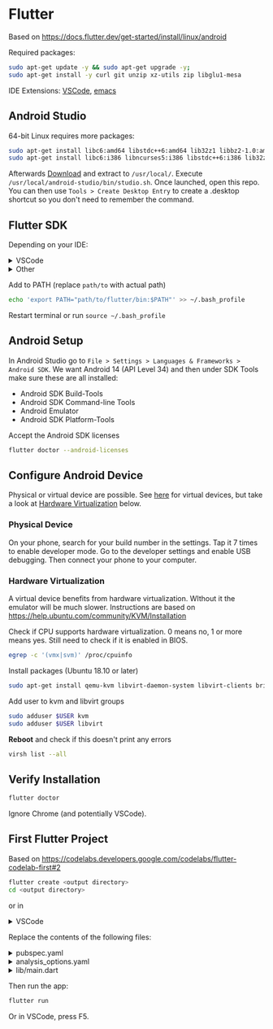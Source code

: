 
# Flutter

Based on https://docs.flutter.dev/get-started/install/linux/android

Required packages:
```bash
sudo apt-get update -y && sudo apt-get upgrade -y;
sudo apt-get install -y curl git unzip xz-utils zip libglu1-mesa
```

IDE Extensions: [VSCode](https://marketplace.visualstudio.com/items?itemName=Dart-Code.flutter), [emacs](https://jwill.dev/blog/2022/01/24/EmacsAsIDE-Flutter.html)

## Android Studio

64-bit Linux requires more packages:
```bash
sudo apt-get install libc6:amd64 libstdc++6:amd64 lib32z1 libbz2-1.0:amd64
sudo apt-get install libc6:i386 libncurses5:i386 libstdc++6:i386 lib32z1 libbz2-1.0:i386
```

Afterwards [Download](https://developer.android.com/studio) and extract to `/usr/local/`. Execute `/usr/local/android-studio/bin/studio.sh`. Once launched, open this repo. You can then use `Tools > Create Desktop Entry` to create a .desktop shortcut so you don't need to remember the command.

## Flutter SDK

Depending on your IDE:
<details><summary>VSCode</summary>

- Run `Flutter: New Project`
- Click 'Download SDK' in the prompt
- Select a directory, where the SDK will be cloned
- Wait
- When asked for an application type, cancel (Esc)
</details>
<details><summary>Other</summary>

[Download](https://storage.googleapis.com/flutter_infra_release/releases/stable/linux/flutter_linux_3.24.5-stable.tar.xz) and extract it somewhere.
</details>

Add to PATH (replace `path/to` with actual path)
```bash
echo 'export PATH="path/to/flutter/bin:$PATH"' >> ~/.bash_profile
```
Restart terminal or run `source ~/.bash_profile`

## Android Setup

In Android Studio go to `File > Settings > Languages & Frameworks > Android SDK`. We want Android 14 (API Level 34) and then under SDK Tools make sure these are all installed:
- Android SDK Build-Tools
- Android SDK Command-line Tools
- Android Emulator
- Android SDK Platform-Tools
<!-- - Android SDK Platform, API 35.0.1 -->

Accept the Android SDK licenses
```bash
flutter doctor --android-licenses
```

## Configure Android Device

Physical or virtual device are possible. See [here](https://docs.flutter.dev/get-started/install/linux/android#configure-your-target-android-device) for virtual devices, but take a look at [Hardware Virtualization](#hardware-virtualization) below.

### Physical Device

On your phone, search for your build number in the settings. Tap it 7 times to enable developer mode. Go to the developer settings and enable USB debugging. Then connect your phone to your computer.

### Hardware Virtualization

A virtual device benefits from hardware virtualization. WIthout it the emulator will be much slower. Instructions are based on https://help.ubuntu.com/community/KVM/Installation

Check if CPU supports hardware virtualization. 0 means no, 1 or more means yes. Still need to check if it is enabled in BIOS.
```bash
egrep -c '(vmx|svm)' /proc/cpuinfo
```

Install packages (Ubuntu 18.10 or later)
```bash
sudo apt-get install qemu-kvm libvirt-daemon-system libvirt-clients bridge-utils
```

Add user to kvm and libvirt groups
```bash
sudo adduser $USER kvm
sudo adduser $USER libvirt
```

**Reboot** and check if this doesn't print any errors
```bash
virsh list --all
```

## Verify Installation

```bash
flutter doctor
```
Ignore Chrome (and potentially VSCode).

## First Flutter Project

Based on https://codelabs.developers.google.com/codelabs/flutter-codelab-first#2

```bash
flutter create <output directory>
cd <output directory>
```
or in <details><summary>VSCode</summary>
- Run `Flutter: New Project`
- Select a directory
This automatically opens the project in VSCode

Disable telemetrics for the VSCode extension:
```bash
sudo snap install flutter --classic
dart --disable-analytics
```
</details>

Replace the contents of the following files:
<details><summary>pubspec.yaml</summary>

```yaml
name: namer_app # Replace with your project name
description: A new Flutter project.

publish_to: 'none' # Remove this line if you wish to publish to pub.dev

version: 0.0.1+1

environment:
  sdk: ^3.1.1

dependencies:
  flutter:
    sdk: flutter

  english_words: ^4.0.0
  provider: ^6.0.0

dev_dependencies:
  flutter_test:
    sdk: flutter

  flutter_lints: ^2.0.0

flutter:
  uses-material-design: true
```
</details>
<details><summary>analysis_options.yaml</summary>

```yaml
include: package:flutter_lints/flutter.yaml

linter:
  rules:
    avoid_print: false
    prefer_const_constructors_in_immutables: false
    prefer_const_constructors: false
    prefer_const_literals_to_create_immutables: false
    prefer_final_fields: false
    unnecessary_breaks: true
    use_key_in_widget_constructors: false
```
</details>
<details><summary>lib/main.dart</summary>

```dart
import 'package:english_words/english_words.dart';
import 'package:flutter/material.dart';
import 'package:provider/provider.dart';

void main() {
  runApp(MyApp());
}

class MyApp extends StatelessWidget {
  const MyApp({super.key});

  @override
  Widget build(BuildContext context) {
    return ChangeNotifierProvider(
      create: (context) => MyAppState(),
      child: MaterialApp(
        title: 'Namer App',
        theme: ThemeData(
          useMaterial3: true,
          colorScheme: ColorScheme.fromSeed(seedColor: Colors.deepOrange),
        ),
        home: MyHomePage(),
      ),
    );
  }
}

class MyAppState extends ChangeNotifier {
  var current = WordPair.random();
}

class MyHomePage extends StatelessWidget {
  @override
  Widget build(BuildContext context) {
    var appState = context.watch<MyAppState>();

    return Scaffold(
      body: Column(
        children: [
          Text('A random idea:'),
          Text(appState.current.asLowerCase),
        ],
      ),
    );
  }
}
```
</details>

Then run the app:
```bash
flutter run
```
Or in VSCode, press F5.
